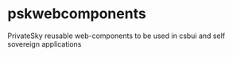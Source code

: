 # pskwebcomponents
PrivateSky reusable web-components to be used in csbui and self sovereign applications
